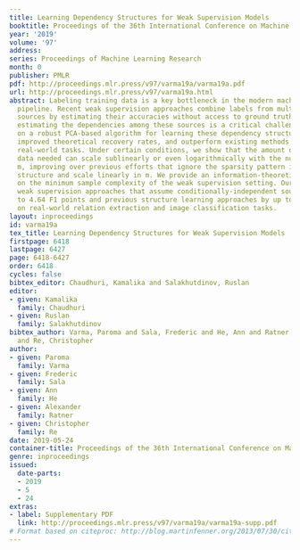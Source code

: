 ```yaml
---
title: Learning Dependency Structures for Weak Supervision Models
booktitle: Proceedings of the 36th International Conference on Machine Learning
year: '2019'
volume: '97'
address: 
series: Proceedings of Machine Learning Research
month: 0
publisher: PMLR
pdf: http://proceedings.mlr.press/v97/varma19a/varma19a.pdf
url: http://proceedings.mlr.press/v97/varma19a.html
abstract: Labeling training data is a key bottleneck in the modern machine learning
  pipeline. Recent weak supervision approaches combine labels from multiple noisy
  sources by estimating their accuracies without access to ground truth labels; however,
  estimating the dependencies among these sources is a critical challenge. We focus
  on a robust PCA-based algorithm for learning these dependency structures, establish
  improved theoretical recovery rates, and outperform existing methods on various
  real-world tasks. Under certain conditions, we show that the amount of unlabeled
  data needed can scale sublinearly or even logarithmically with the number of sources
  m, improving over previous efforts that ignore the sparsity pattern in the dependency
  structure and scale linearly in m. We provide an information-theoretic lower bound
  on the minimum sample complexity of the weak supervision setting. Our method outperforms
  weak supervision approaches that assume conditionally-independent sources by up
  to 4.64 F1 points and previous structure learning approaches by up to 4.41 F1 points
  on real-world relation extraction and image classification tasks.
layout: inproceedings
id: varma19a
tex_title: Learning Dependency Structures for Weak Supervision Models
firstpage: 6418
lastpage: 6427
page: 6418-6427
order: 6418
cycles: false
bibtex_editor: Chaudhuri, Kamalika and Salakhutdinov, Ruslan
editor:
- given: Kamalika
  family: Chaudhuri
- given: Ruslan
  family: Salakhutdinov
bibtex_author: Varma, Paroma and Sala, Frederic and He, Ann and Ratner, Alexander
  and Re, Christopher
author:
- given: Paroma
  family: Varma
- given: Frederic
  family: Sala
- given: Ann
  family: He
- given: Alexander
  family: Ratner
- given: Christopher
  family: Re
date: 2019-05-24
container-title: Proceedings of the 36th International Conference on Machine Learning
genre: inproceedings
issued:
  date-parts:
  - 2019
  - 5
  - 24
extras:
- label: Supplementary PDF
  link: http://proceedings.mlr.press/v97/varma19a/varma19a-supp.pdf
# Format based on citeproc: http://blog.martinfenner.org/2013/07/30/citeproc-yaml-for-bibliographies/
---
```

